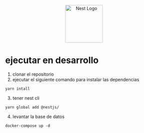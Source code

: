 <p align="center">
  <a href="http://nestjs.com/" target="blank"><img src="https://nestjs.com/img/logo-small.svg" width="120" alt="Nest Logo" /></a>
</p>


# ejecutar en desarrollo

1. clonar el repositorio
2. ejecutar el siguiente comando para instalar las dependencias

```
yarn intall
```
3. tener nest cli
```
yarn global add @nestjs/
```

4. levantar la base de datos
```
docker-compose up -d
```
